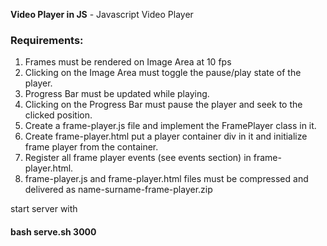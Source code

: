 **Video Player in JS** - Javascript Video Player

### Requirements:

1. Frames must be rendered on Image Area at 10 fps
1. Clicking on the Image Area must toggle the pause/play state of the player.
1. Progress Bar must be updated while playing.
1. Clicking on the Progress Bar must pause the player and seek to the clicked position.
1. Create a frame-player.js file and implement the FramePlayer class in it.
1. Create frame-player.html put a player container div in it and initialize frame player from the container.
1. Register all frame player events (see events section) in frame-player.html.
1. frame-player.js and frame-player.html files must be compressed and delivered as name-surname-frame-player​.zip


start server with 
#### bash serve.sh 3000